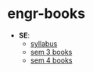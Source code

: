 # engr-books

- **SE**:
  - [syllabus](./EXTC_SYLL_R19.pdf)
  - [sem 3 books](./03-sem)
  - [sem 4 books](./03-sem)
